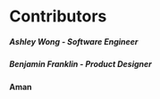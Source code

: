 # Contributors

##### Ashley Wong - Software Engineer
##### Benjamin Franklin - Product Designer
#### Aman